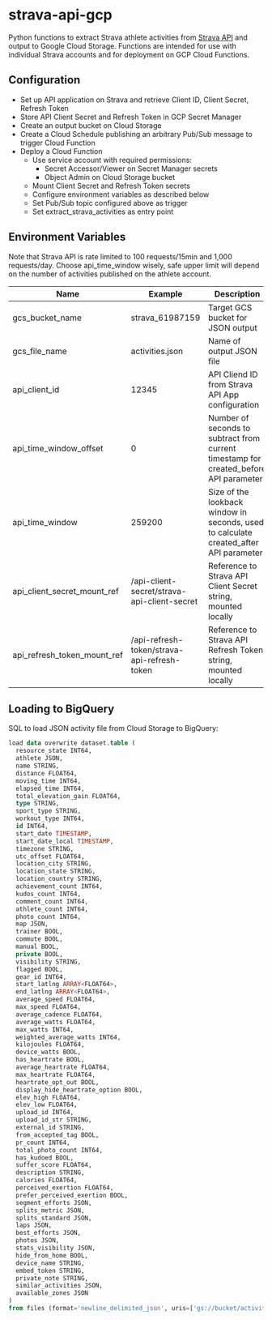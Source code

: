 # strava-api-gcp

Python functions to extract Strava athlete activities from [Strava API](https://developers.strava.com/) and output to Google Cloud Storage.
Functions are intended for use with individual Strava accounts and for deployment on GCP Cloud Functions.

## Configuration

- Set up API application on Strava and retrieve Client ID, Client Secret, Refresh Token
- Store API Client Secret and Refresh Token in GCP Secret Manager
- Create an output bucket on Cloud Storage
- Create a Cloud Schedule publishing an arbitrary Pub/Sub message to trigger Cloud Function
- Deploy a Cloud Function
    - Use service account with required permissions:
        - Secret Accessor/Viewer on Secret Manager secrets
        - Object Admin on Cloud Storage bucket
    - Mount Client Secret and Refresh Token secrets
    - Configure environment variables as described below
    - Set Pub/Sub topic configured above as trigger
    - Set extract_strava_activities as entry point

## Environment Variables

Note that Strava API is rate limited to 100 requests/15min and 1,000 requests/day. Choose api_time_window wisely, safe upper limit will depend on the number of activities published on the athlete account.

| Name | Example | Description |
| -- | -- | -- |
| gcs_bucket_name | strava_61987159 | Target GCS bucket for JSON output |
| gcs_file_name | activities.json | Name of output JSON file |
| api_client_id | 12345 | API Cliend ID from Strava API App configuration |
| api_time_window_offset | 0 | Number of seconds to subtract from current timestamp for created_before API parameter |
| api_time_window | 259200 | Size of the lookback window in seconds, used to calculate created_after API parameter |
| api_client_secret_mount_ref | /api-client-secret/strava-api-client-secret | Reference to Strava API Client Secret string, mounted locally |
| api_refresh_token_mount_ref | /api-refresh-token/strava-api-refresh-token | Reference to Strava API Refresh Token string, mounted locally |

## Loading to BigQuery

SQL to load JSON activity file from Cloud Storage to BigQuery:

```sql
load data overwrite dataset.table (
  resource_state INT64,
  athlete JSON,
  name STRING,
  distance FLOAT64,
  moving_time INT64,
  elapsed_time INT64,
  total_elevation_gain FLOAT64,
  type STRING,
  sport_type STRING,
  workout_type INT64,
  id INT64,
  start_date TIMESTAMP,
  start_date_local TIMESTAMP,
  timezone STRING,
  utc_offset FLOAT64,
  location_city STRING,
  location_state STRING,
  location_country STRING,
  achievement_count INT64,
  kudos_count INT64,
  comment_count INT64,
  athlete_count INT64,
  photo_count INT64,
  map JSON,
  trainer BOOL,
  commute BOOL,
  manual BOOL,
  private BOOL,
  visibility STRING,
  flagged BOOL,
  gear_id INT64,
  start_latlng ARRAY<FLOAT64>,
  end_latlng ARRAY<FLOAT64>,
  average_speed FLOAT64,
  max_speed FLOAT64,
  average_cadence FLOAT64,
  average_watts FLOAT64,
  max_watts INT64,
  weighted_average_watts INT64,
  kilojoules FLOAT64,
  device_watts BOOL,
  has_heartrate BOOL,
  average_heartrate FLOAT64,
  max_heartrate FLOAT64,
  heartrate_opt_out BOOL,
  display_hide_heartrate_option BOOL,
  elev_high FLOAT64,
  elev_low FLOAT64,
  upload_id INT64,
  upload_id_str STRING,
  external_id STRING,
  from_accepted_tag BOOL,
  pr_count INT64,
  total_photo_count INT64,
  has_kudoed BOOL,
  suffer_score FLOAT64,
  description STRING,
  calories FLOAT64,
  perceived_exertion FLOAT64,
  prefer_perceived_exertion BOOL,
  segment_efforts JSON,
  splits_metric JSON,
  splits_standard JSON,
  laps JSON,
  best_efforts JSON,
  photos JSON,
  stats_visibility JSON,
  hide_from_home BOOL,
  device_name STRING,
  embed_token STRING,
  private_note STRING,
  similar_activities JSON,
  available_zones JSON
)
from files (format='newline_delimited_json', uris=['gs://bucket/activities.json']);
```
